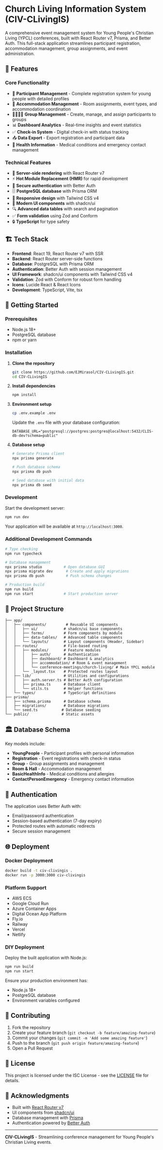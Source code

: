 # Church Living Information System (CIV-CLivingIS)

A comprehensive event management system for Young People's Christian Living (YPCL) conferences, built with React Router v7, Prisma, and Better Auth. This full-stack application streamlines participant registration, accommodation management, group assignments, and event administration.

## 🌟 Features

### Core Functionality
- 👥 **Participant Management** - Complete registration system for young people with detailed profiles
- 🏨 **Accommodation Management** - Room assignments, event types, and accommodation coordination  
- 👨‍👩‍👧‍👦 **Group Management** - Create, manage, and assign participants to groups
- 📊 **Dashboard Analytics** - Real-time insights and event statistics
- ✅ **Check-in System** - Digital check-in with status tracking
- 📤 **Data Export** - Export registration and participant data
- 🏥 **Health Information** - Medical conditions and emergency contact management

### Technical Features
- 🚀 **Server-side rendering** with React Router v7
- ⚡️ **Hot Module Replacement (HMR)** for rapid development
- 🔐 **Secure authentication** with Better Auth
- 🗄️ **PostgreSQL database** with Prisma ORM
- 📱 **Responsive design** with Tailwind CSS v4
- 🎨 **Modern UI components** with shadcn/ui
- 🔍 **Advanced data tables** with search and pagination
- ✅ **Form validation** using Zod and Conform
- 🔒 **TypeScript** for type safety

## 🏗️ Tech Stack

- **Frontend**: React 19, React Router v7 with SSR
- **Backend**: React Router server-side functions
- **Database**: PostgreSQL with Prisma ORM
- **Authentication**: Better Auth with session management
- **UI Framework**: shadcn/ui components with Tailwind CSS v4
- **Validation**: Zod with Conform for robust form handling
- **Icons**: Lucide React & React Icons
- **Development**: TypeScript, Vite, tsx

## 🚀 Getting Started

### Prerequisites
- Node.js 18+ 
- PostgreSQL database
- npm or yarn

### Installation

1. **Clone the repository**
   ```bash
   git clone https://github.com/EJMirasol/CIV-CLivingIS.git
   cd CIV-CLivingIS
   ```

2. **Install dependencies**
   ```bash
   npm install
   ```

3. **Environment setup**
   ```bash
   cp .env.example .env
   ```
   
   Update the `.env` file with your database configuration:
   ```env
   DATABASE_URL="postgresql://postgres:postgres@localhost:5432/CLIS-db-dev?schema=public"
   ```

4. **Database setup**
   ```bash
   # Generate Prisma client
   npx prisma generate
   
   # Push database schema
   npx prisma db push
   
   # Seed database with initial data
   npx prisma db seed
   ```

### Development

Start the development server:

```bash
npm run dev
```

Your application will be available at `http://localhost:3000`.

### Additional Development Commands

```bash
# Type checking
npm run typecheck

# Database management
npx prisma studio          # Open database GUI
npx prisma migrate dev      # Create and apply migrations
npx prisma db push          # Push schema changes

# Production build
npm run build
npm run start              # Start production server
```

## 📁 Project Structure

```
├── app/
│   ├── components/         # Reusable UI components
│   │   ├── ui/            # shadcn/ui base components
│   │   ├── forms/         # Form components by module
│   │   ├── data-tables/   # Advanced table components
│   │   └── layouts/       # Layout components (Header, Sidebar)
│   ├── routes/            # File-based routing
│   │   ├── modules/       # Feature modules
│   │   │   ├── auth/      # Authentication
│   │   │   ├── dashboard/ # Dashboard & analytics
│   │   │   ├── accommodation/ # Room & event management
│   │   │   └── conference-meetings/church-living/ # Main YPCL module
│   │   └── _layout.tsx    # Protected routes layout
│   ├── lib/               # Utilities and configurations
│   │   ├── auth.server.ts # Better Auth configuration
│   │   ├── prisma.ts      # Database client
│   │   └── utils.ts       # Helper functions
│   └── types/             # TypeScript definitions
├── prisma/
│   ├── schema.prisma      # Database schema
│   ├── migrations/        # Database migrations
│   └── seed.ts           # Database seeding
└── public/               # Static assets
```

## 🏛️ Database Schema

Key models include:

- **YoungPeople** - Participant profiles with personal information
- **Registration** - Event registrations with check-in status
- **Group** - Group assignments and management
- **Room & Hall** - Accommodation management
- **BasicHealthInfo** - Medical conditions and allergies
- **ContactPersonEmergency** - Emergency contact information

## 🔐 Authentication

The application uses Better Auth with:
- Email/password authentication
- Session-based authentication (7-day expiry)
- Protected routes with automatic redirects
- Secure session management

## 🌐 Deployment

### Docker Deployment

```bash
docker build -t civ-clivingis .
docker run -p 3000:3000 civ-clivingis
```

### Platform Support
- AWS ECS
- Google Cloud Run  
- Azure Container Apps
- Digital Ocean App Platform
- Fly.io
- Railway
- Vercel
- Netlify

### DIY Deployment

Deploy the built application with Node.js:

```bash
npm run build
npm run start
```

Ensure your production environment has:
- Node.js 18+
- PostgreSQL database
- Environment variables configured

## 🤝 Contributing

1. Fork the repository
2. Create your feature branch (`git checkout -b feature/amazing-feature`)
3. Commit your changes (`git commit -m 'Add some amazing feature'`)
4. Push to the branch (`git push origin feature/amazing-feature`)
5. Open a Pull Request

## 📄 License

This project is licensed under the ISC License - see the [LICENSE](LICENSE) file for details.

## 🙏 Acknowledgments

- Built with [React Router v7](https://reactrouter.com/)
- UI components from [shadcn/ui](https://ui.shadcn.com/)
- Database management with [Prisma](https://prisma.io/)
- Authentication powered by [Better Auth](https://better-auth.com/)

---

**CIV-CLivingIS** - Streamlining conference management for Young People's Christian Living events.

